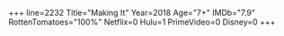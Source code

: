 +++
line=2232
Title="Making It"
Year=2018
Age="7+"
IMDb="7.9"
RottenTomatoes="100%"
Netflix=0
Hulu=1
PrimeVideo=0
Disney=0
+++

